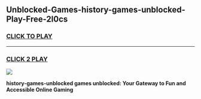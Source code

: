 
## Unblocked-Games-history-games-unblocked-Play-Free-2l0cs
<h3>
<a href="https://premium76.site?title=history-games-unblocked&ref=17A">CLICK TO PLAY</a></h3>
<hr>

<h3>
<a href="https://premium76.site?title=history-games-unblocked&ref=17A">CLICK 2 PLAY</a>
  
</h3>

<a href="https://premium76.site?title=history-games-unblocked&ref=17A"><img src="https://clearcache.store/games.png"></a>


**history-games-unblocked games unblocked: Your Gateway to Fun and Accessible Online Gaming**
